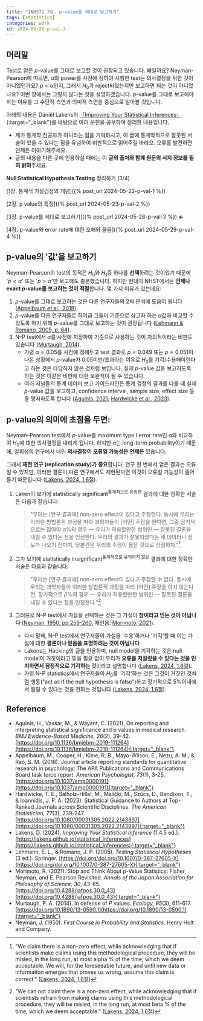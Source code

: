 ```yaml
---
title: "[NHST] 3장. p-value를 제대로 보고하기"
tags: [statistics]
categories: work
id: 2024-05-28-p-val-3
---
```

## 머리말
Test로 얻은 $p$-value를 그대로 보고할 것이 권장되고 있습니다. 왜일까요? Neyman-Pearson에 따르면, $\alpha$와 power를 사전에 정하여 시행한 test는 의사결정을 위한 것이 아니었던가요? $p<\alpha$인지, 그래서 $H_0$가 reject되었는지만 보고하면 되는 것이 아니었나요? 이번 장에서는 그렇지 않다는 것을 설명하겠습니다. $p$-value를 그대로 보고해야 하는 이유를 그 수단적 측면과 의미적 측면을 중심으로 알아볼 것입니다.
<!--more-->

아래의 내용은 Daniël Lakens의 [「Improving Your Statistical Inferences」](https://lakens.github.io/statistical_inferences/){:target="_blank"}를 바탕으로 여러 문헌을 공부하며 정리한 내용입니다.

- 제가 통계학 전공자가 아니라는 점을 기억하시고, 이 글에 통계학적으로 잘못된 서술이 있을 수 있다는 점을 유념하여 비판적으로 읽어주길 바라요. 오류를 발견하면 언제든 이야기해주세요.
- 글의 내용을 다른 곳에 인용하실 때에는 이 **글의 출처와 함께 원문의 서지 정보를 필히 밝혀**주세요. 

**Null Statistical Hypothesis Testing** 정리하기 (3/4)

[1장. 통계적 가설검정의 개념]({% post_url 2024-05-22-p-val-1 %}) 

[2장. p value의 특징]({% post_url 2024-05-23-p-val-2 %})

[3장. p-value를 제대로 보고하기]({% post_url 2024-05-28-p-val-3 %}) **←**

[4장. p-value와 error rate에 대한 오해와 물음]({% post_url 2024-05-29-p-val-4 %})

## p-value의 '값'을 보고하기
Neyman–Pearson의 test의 목적은 $H_0$와 $H_1$중 하나를 **선택**하려는 것이었기 때문에 '$p<\alpha$' 또는 '$p>\alpha$'만 보고해도 충분했습니다. 하지만 현대의 NHST에서는 **언제나 exact $p$-value를 보고하는 것이 적절**합니다. 몇 가지 이유가 있는데요:

1. $p$-value를 그대로 보고하는 것은 다른 연구자들의 2차 분석에 도움이 됩니다 ([Appelbaum et al., 2018](#96ea11)). 
2. $p$-value를 다른 연구자들로 하여금 그들이 기준으로 삼고자 하는 $\alpha$값과 비교할 수 있도록 하기 위해 $p$-value를 그대로 보고하는 것이 권장됩니다 ([Lehmann & Romano, 2005, p. 64](#fa997a)).
3. N–P test에서 $\alpha$를 사전에 지정하여 기준으로 사용하는 것이 자의적이라는 비판도 있습니다 ([Murtaugh, 2014](#4e6fe6)). 
	- 가령 $\alpha = 0.05$를 사전에 정해두고 test 결과로 $p = 0.049$ 또는 $p = 0.051$이 나온 상황에서 $p$-value가 $0.05$미만/초과라는 이유로 $H_0$를 기각/수용해야한다고 하는 것은 타당하지 않은 것처럼 보입니다. 실제 $p$-value 값을 보고하도록 하는 것은 이같은 비판에 대한 보완책이 될 수 있습니다.
	- 여러 저널들의 통계 데이터 보고 가이드라인은 통계 검정의 결과를 다룰 때 실제 $p$-value 값을 보고하고,  confidence interval, sample size, effect size 등을 명시하도록 합니다 ([Aguinis, 2021](#24dd25); [Hardwicke et al., 2023](#890901)).

## p-value의 의미에 초점을 두면:
Neyman–Pearson test에서 $p$-value를 maximum type I error rate인 $\alpha$와 비교하여 $H_0$에 대한 의사결정을 내리게 됩니다. 하지만 $\alpha$는 long-term probability이기 때문에, 일회성의 연구에서 내린 **의사결정이 오류일 가능성은 언제든** 있습니다.  

그래서 **재현 연구 (replication study)가 중요**합니다. 연구 한 번에서 얻은 결과는 오류일 수 있지만, 이러한 결론이 다른 연구에서도 재현된다면 이것이 오류일 가능성이 줄어들기 때문입니다 ([Lakens, 2024, 1.6절](#83ef58)).
1. Laken이 보기에 statistically significant<sup>통계적으로 유의한</sup> 결과에 대한 정확한 서술은 다음과 같습니다:
	> "우리는 [연구 결과에] non-zero effect이 있다고 주장한다. 동시에 우리는 이러한 방법론적 과정을 따라 과학자들이 [어떤] 주장을 한다면, 그중 장기적으로는 많아야 $\alpha$%의 경우 — 우리가 허용할만한 범위인 — 잘못된 결론을 내릴 수 있다는 점을 인정한다. 우리의 결과가 잘못되었다는 새 데이터나 정보가 나오기 전까지, 당분간은 우리의 주장이 옳은 것으로 상정하자."[^1]
2. 그가 보기에 statistically insignificant<sup>통계적으로 유의하지 않은</sup> 결과에 대한 정확한 서술은 다음과 같습니다:
	> "우리는 [연구 결과에] non-zero effect이 있다고 주장할 수 없다. 동시에 우리는 과학자들이 이러한 방법론적 과정을 따라 [어떤] 주장을 하지 않는다면, 장기적으로 $\beta$%의 경우 — 우리가 허용할만한 범위인 —  잘못된 결론을 내릴 수 있다는 점을 인정한다."[^2]

3. 그러므로 N–P test에서 가설을 선택하는 것은 그 가설이 **참이라고 믿는 것이 아닙니다** ([Neyman, 1950, pp.259-260.](#cf24d9) 재인용: [Morimoto, 2021](#fd2842)).

	- 다시 말해, N–P test에서 연구자들이 가설을 '수용'하거나 '기각'할 때 이는 가설에 대한 **결론이나 믿음을 표명하려는 것이 아닙니다**.
	- Lakens는 Hacking의 글을 인용하며, null model을 기각하는 것은 null model이 거짓이라고 믿을 필요 없이 우리가 **오류를 저질렀을 수 있다는 것을 인지하면서 잠정적으로 기각하는 것**이라고 설명합니다 ([Lakens, 2024, 1.6절](#83ef58)).
	- 가령 N–P statistics에서 연구자들이 $H_0$를 '기각'하는 것은 그것이 거짓인 것처럼 행동("act as if the null hypothesis is false")하고 장기적으로 5%이내에서 틀릴 수 있다는 것을 전하는 것입니다 ([Lakens, 2024, 1.6절](#83ef58)).

## Reference
- Aguinis, H., Vassar, M., & Wayant, C. (2021). On reporting and interpreting statistical significance and p values in medical research. *BMJ Evidence-Based Medicine, 26*(2), 39-42. [https://doi.org/10.1136/bmjebm-2019-111264](https://doi.org/10.1136/bmjebm-2019-111264){:target="_blank"}  <a id="24dd25"></a>
- Appelbaum, M., Cooper, H., Kline, R. B., Mayo-Wilson, E., Nezu, A. M., & Rao, S. M. (2018). Journal article reporting standards for quantitative research in psychology: The APA Publications and Communications Board task force report. *American Psychologist, 73*(1), 3-25. [https://doi.org/10.1037/amp0000191](https://doi.org/10.1037/amp0000191){:target="_blank"}  <a id="96ea11"></a>
- Hardwicke, T. E., Salholz-Hillel, M., Malički, M., Szűcs, D., Bendixen, T., & Ioannidis, J. P. A. (2023). Statistical Guidance to Authors at Top-Ranked Journals across Scientific Disciplines. *The American Statistician, 77*(3), 239-247. [https://doi.org/10.1080/00031305.2022.2143897](https://doi.org/10.1080/00031305.2022.2143897){:target="_blank"}  <a id="890901"></a>
- Lakens, D. (2024). *Improving Your Statistical Inference* (1.4.5 ed.). [https://lakens.github.io/statistical_inferences](https://lakens.github.io/statistical_inferences){:target="_blank"} <a id="83ef58"></a>
- Lehmann, E. L., & Romano, J. P. (2005). *Testing Statistical Hypotheses* (3 ed.). Springer. [https://doi.org/doi.org/10.1007/0-387-27605-X](https://doi.org/doi.org/10.1007/0-387-27605-X){:target="_blank"}  <a id="fa997a"></a>
- Morimoto, R. (2021). Stop and Think About p-Value Statistics: Fisher, Neyman, and E. Pearson Revisited. *Annals of the Japan Association for Philosophy of Science, 30*, 43-65. [https://doi.org/10.4288/jafpos.30.0_43](https://doi.org/10.4288/jafpos.30.0_43){:target="_blank"}  <a id="fd2842"></a>
- Murtaugh, P. A. (2014). In defense of <i>P</i> values. *Ecology, 95*(3), 611-617. [https://doi.org/10.1890/13-0590.1](https://doi.org/10.1890/13-0590.1){:target="_blank"}  <a id="4e6fe6"></a>
- Neyman, J. (1950). *First Course in Probability and Statistics*. Henry Holt and Company.  <a id="cf24d9"></a>

[^1]: "We claim there is a non-zero effect, while acknowledging that if scientists make claims using this methodological procedure, they will be misled, in the long run, at most alpha % of the time, which we deem acceptable. We will, for the foreseeable future, and until new data or information emerges that proves us wrong, assume this claim is correct." ([Lakens, 2024, 1.6절](#83ef58))

[^2]: "We can not claim there is a non-zero effect, while acknowledging that if scientists refrain from making claims using this methodological procedure, they will be misled, in the long run, at most beta % of the time, which we deem acceptable." ([Lakens, 2024, 1.6절](#83ef58))